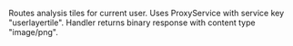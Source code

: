  Routes analysis tiles for current user.
 Uses ProxyService with service key "userlayertile".
 Handler returns binary response with content type "image/png".
